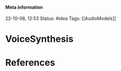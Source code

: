 #### Meta information
22-10-06, 12:53
Status: #idea
Tags: [[AudioModels]]





# VoiceSynthesis







# References
